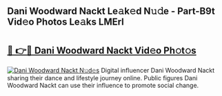 ## Dani Woodward Nackt Le𝚊k𝚎d N𝚞𝚍e - Part-B9t Vid𝚎o Photos Le𝚊ks LMErl

# <h2><a href="http://fba66v.evod.top/?m=Dani+Woodward+Nackt">🔗 👉🔴 Dani Woodward Nackt Vid𝚎o Ph𝚘t𝚘s</a></h2>

[![Dani Woodward Nackt N𝚞d𝚎s](https://i.imgur.com/8V9OHl7.gif)](http://fba66v.evod.top/?m=Dani+Woodward+Nackt)
Digital influencer Dani Woodward Nackt sharing their dance and lifestyle journey online. Public figures Dani Woodward Nackt can use their influence to promote social change. 
